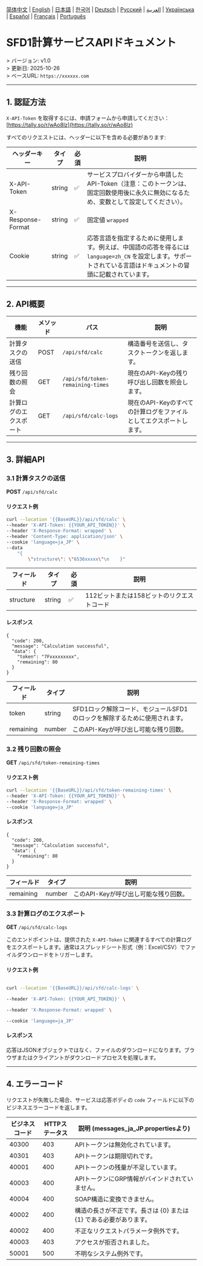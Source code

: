 [简体中文](./README.zh.md) | [English](./README.md) | [日本語](./README.ja.md) | [한국어](./README.ko.md) | [Deutsch](./README.de.md) | [Русский](./README.ru.md) | [العربية](./README.ar.md) | [Українська](./README.uk.md) | [Español](./README.es.md) | [Français](./README.fr.md) | [Português](./README.pt.md)

# SFD1計算サービスAPIドキュメント
&gt; バージョン: v1.0  
&gt; 更新日: 2025-10-26  
&gt; ベースURL: `https://xxxxxx.com`

---

## 1. 認証方法

`X-API-Token` を取得するには、申請フォームから申請してください：[https://tally.so/r/wAo8lz](https://tally.so/r/wAo8lz)

すべてのリクエストには、ヘッダーに以下を含める必要があります:

| ヘッダーキー | タイプ | 必須 | 説明 |
|---|---|---|---|
| X-API-Token | string | ✅ | サービスプロバイダーから申請したAPI-Token（注意：このトークンは、固定回数使用後に永久に無効になるため、変数として設定してください）。 |
| X-Response-Format | string | ✅ | 固定値 `wrapped` |
| Cookie | string | ✅ | 応答言語を指定するために使用します。例えば、中国語の応答を得るには `language=zh_CN` を設定します。サポートされている言語はドキュメントの冒頭に記載されています。 |

---

## 2. API概要

| 機能 | メソッド | パス | 説明 |
|---|---|---|---|
| 計算タスクの送信 | POST | `/api/sfd/calc` | 構造番号を送信し、タスクトークンを返します。 |
| 残り回数の照会 | GET | `/api/sfd/token-remaining-times`| 現在のAPI-Keyの残り呼び出し回数を照会します。 |
| 計算ログのエクスポート | GET | `/api/sfd/calc-logs` | 現在のAPI-Keyのすべての計算ログをファイルとしてエクスポートします。 |

---

## 3. 詳細API

### 3.1 計算タスクの送信
**POST** `/api/sfd/calc`

#### リクエスト例
```bash
curl --location '{{BaseURL}}/api/sfd/calc' \
--header 'X-API-Token: {{YOUR_API_TOKEN}}' \
--header 'X-Response-Format: wrapped' \
--header 'Content-Type: application/json' \
--cookie 'language=ja_JP' \
--data 
    "{
        \"structure\": \"6536xxxxx\"\n    }"
```

| フィールド | タイプ | 必須 | 説明 |
|---|---|---|---|
| structure | string | ✅ | 112ビットまたは158ビットのリクエストコード |

#### レスポンス
```
{
  "code": 200,
  "message": "Calculation successful",
  "data": {
    "token": "7Fxxxxxxxxx",
    "remaining": 80
  }
}
```

| フィールド | タイプ | 説明 |
|---|---|---|
| token | string | SFD1ロック解除コード、モジュールSFD1のロックを解除するために使用されます。 |
| remaining | number | このAPI-Keyが呼び出し可能な残り回数。 |


### 3.2 残り回数の照会
**GET** `/api/sfd/token-remaining-times`

#### リクエスト例
```bash
curl --location '{{BaseURL}}/api/sfd/token-remaining-times' \
--header 'X-API-Token: {{YOUR_API_TOKEN}}' \
--header 'X-Response-Format: wrapped' \
--cookie 'language=ja_JP'
```

#### レスポンス
```
{
  "code": 200,
  "message": "Calculation successful",
  "data": {
    "remaining": 80
  }
}
```

| フィールド | タイプ | 説明 |
|---|---|---|
| remaining | number | このAPI-Keyが呼び出し可能な残り回数。 |

### 3.3 計算ログのエクスポート

**GET** `/api/sfd/calc-logs`



このエンドポイントは、提供された `X-API-Token` に関連するすべての計算ログをエクスポートします。通常はスプレッドシート形式（例：Excel/CSV）でファイルダウンロードをトリガーします。



#### リクエスト例

```bash

curl --location '{{BaseURL}}/api/sfd/calc-logs' \

--header 'X-API-Token: {{YOUR_API_TOKEN}}' \

--header 'X-Response-Format: wrapped' \

--cookie 'language=ja_JP'

```



#### レスポンス

応答はJSONオブジェクトではなく、ファイルのダウンロードになります。ブラウザまたはクライアントがダウンロードプロセスを処理します。



---



## 4. エラーコード



リクエストが失敗した場合、サービスは応答ボディの `code` フィールドに以下のビジネスエラーコードを返します。



| ビジネスコード | HTTPステータス | 説明 (messages_ja_JP.propertiesより) |
|---|---|---|
| 40300 | 403 | APIトークンは無効化されています。 |
| 40301 | 403 | APIトークンは期限切れです。 |
| 40001 | 400 | APIトークンの残量が不足しています。 |
| 40003 | 400 | APIトークンにGRP情報がバインドされていません。 |
| 40004 | 400 | SOAP構造に変換できません。 |
| 40002 | 400 | 構造の長さが不正です。長さは {0} または {1} である必要があります。 |
| 40002 | 400 | 不正なリクエストパラメータ例外です。 |
| 40003 | 403 | アクセスが拒否されました。 |
| 50001 | 500 | 不明なシステム例外です。 |